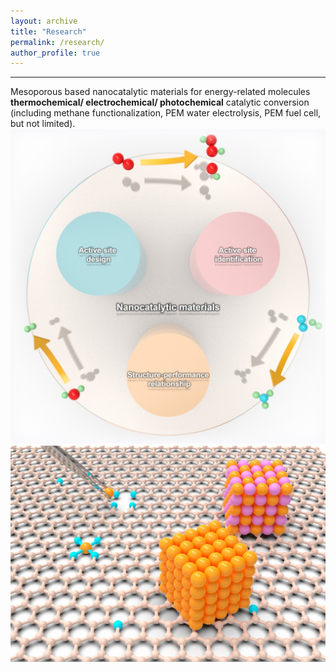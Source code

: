 ```yaml
---
layout: archive
title: "Research"
permalink: /research/
author_profile: true
---
```

----------
Mesoporous based nanocatalytic materials for energy-related molecules **thermochemical/ electrochemical/ photochemical** catalytic conversion (including methane functionalization, PEM water electrolysis, PEM fuel cell, but not limited).
<br/><img src='/images/Page1.jpg'><br/><img src='/images/Page2.jpg'>
